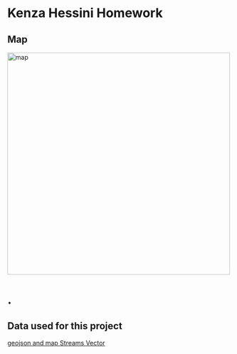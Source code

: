 # Kenza Hessini Homework
<!DOCTYPE html>
<html lang="en">
<head>
    <meta charset="UTF-8">
    <meta name="viewport" content="width=device-width, initial-scale=1.0">
    <title>Homework #2 - Kenza Hessini</title>
</head>
<body>
</a>
<h2>Map</h2>
<a href="./HW_#2.png">
<img src="./HW_#2.png" alt="map" width='500px'>
</a>
    <h1>.</h1>
    <h2>Data used for this project</h2>
    <a href="/Users/kenzahessini/Documents/geog370/Dev/HW-2/data"> geojson and map </a>
    <a href="https://web.co.orange.nc.us/gisdownloads/streams.zip"> Streams Vector </a>
</body>
</html>